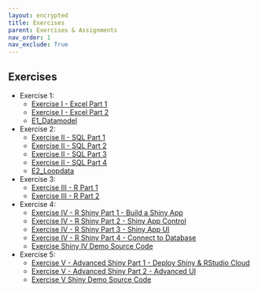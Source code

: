 ```yaml
---
layout: encrypted
title: Exercises
parent: Exercises & Assignments
nav_order: 1
nav_exclude: True
---
```


## Exercises
*	Exercise 1:
	* <a href="../../../Files/Exercises/Exercise 1 - Excel/Exercise I - Excel Part 1.pdf"><i class='fa fa-file-pdf-o'></i> Exercise I - Excel Part 1</a>
	* <a href="../../../Files/Exercises/Exercise 1 - Excel/Exercise I - Excel Part 2.pdf"><i class='fa fa-file-pdf-o'></i> Exercise I - Excel Part 2</a>
	* <a href="../../../Files/Exercises/Exercise 1 - Excel/E1_Datamodel.xlsx"><i class='fa fa-table'></i> E1_Datamodel </a>
*	Exercise 2:
	* <a href="../../../Files/Exercises/Exercise 2 - SQL/Exercise II - SQL Part 1.pdf"><i class='fa fa-file-pdf-o'></i> Exercise II - SQL Part 1</a>
	* <a href="../../../Files/Exercises/Exercise 2 - SQL/Exercise II - SQL Part 2.pdf"><i class='fa fa-file-pdf-o'></i> Exercise II - SQL Part 2</a>
	* <a href="../../../Files/Exercises/Exercise 2 - SQL/Exercise II - SQL Part 3.pdf"><i class='fa fa-file-pdf-o'></i> Exercise II - SQL Part 3</a>
	* <a href="../../../Files/Exercises/Exercise 2 - SQL/Exercise II - SQL Part 4.pdf"><i class='fa fa-file-pdf-o'></i> Exercise II - SQL Part 4</a>
	* <a href="../../../Files/Exercises/Exercise 2 - SQL/E2_Loopdata.xlsx"><i class='fa fa-table'></i> E2_Loopdata </a>
*	Exercise 3:
	* <a href="../../../Files/Exercises/Exercise 3 - R/Exercise III - R Part 1.pdf"><i class='fa fa-file-pdf-o'></i> Exercise III - R Part 1</a>
	* <a href="../../../Files/Exercises/Exercise 3 - R/Exercise III - R Part 2.pdf"><i class='fa fa-file-pdf-o'></i> Exercise III - R Part 2</a>
*	Exercise 4:
	* <a href="../../../Files/Exercises/Exercise 4 - Shiny/Exercise IV - R Shiny Part 1 - Build a Shiny App.pdf"><i class='fa fa-file-pdf-o'></i> Exercise IV - R Shiny Part 1 - Build a Shiny App </a>
	* <a href="../../../Files/Exercises/Exercise 4 - Shiny/Exercise IV - R Shiny Part 2 - Shiny App Control.pdf"><i class='fa fa-file-pdf-o'></i> Exercise IV - R Shiny Part 2 - Shiny App Control </a>
	* <a href="../../../Files/Exercises/Exercise 4 - Shiny/Exercise IV - R Shiny Part 3 - Shiny App UI.pdf"><i class='fa fa-file-pdf-o'></i> Exercise IV - R Shiny Part 3 - Shiny App UI </a>
	* <a href="../../../Files/Exercises/Exercise 4 - Shiny/Exercise IV - R Shiny Part 4 - Connect to Database.pdf"><i class='fa fa-file-pdf-o'></i> Exercise IV - R Shiny Part 4 - Connect to Database </a>
	* <a href="../../../Files/Exercises/Exercise 4 - Shiny/Scripts.zip"><i class='fa fa-folder-open-o'></i> Exercise Shiny IV Demo Source Code </a>
*	Exercise 5:
	* <a href="../../../Files/Exercises/Exercise 5 - Advanced Shiny/Exercise V - Part 1 - Deploy Shiny & RStudio Cloud.pdf"><i class='fa fa-file-pdf-o'></i> Exercise V - Advanced Shiny Part 1 - Deploy Shiny & RStudio Cloud </a>
	* <a href="../../../Files/Exercises/Exercise 5 - Advanced Shiny/Exercise V - Part 2 - Advanced UI Shiny.pdf"><i class='fa fa-file-pdf-o'></i> Exercise V - Advanced Shiny Part 2 - Advanced UI </a>
	* <a href="../../../Files/Exercises/Exercise 5 - Advanced Shiny/Scripts.zip"><i class='fa fa-folder-open-o'></i> Exercise V Shiny Demo Source Code </a>